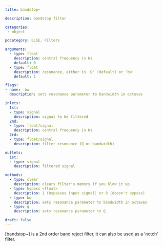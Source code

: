 ```yaml
---
title: bandstop~

description: bandstop filter

categories:
 - object

pdcategory: ELSE, Filters

arguments:
  - type: float
    description: central frequency in Hz
    default: 0
  - type: float
    description: resonance, either in 'Q' (default) or 'bw'
    default: 1

flags:
- name: -bw
  description: sets resonance parameter to bandwidth in octaves

inlets:
  1st:
  - type: signal
    description: signal to be filtered
  2nd:
  - type: float/signal
    description: central frequency in Hz
  3rd:
  - type: float/signal
    description: filter resonance (Q or bandwidth)

outlets:
  1st:
  - type: signal
    description: filtered signal

methods:
  - type: clear
    description: clears filter's memory if you blow it up
  - type: bypass <float>
    description: 1 (bypasses input signal) or 0 (doesn't bypass)
  - type: bw
    description: sets resonance parameter to bandwidth in octaves
  - type: q
    description: sets resonance parameter to Q

draft: false
---
```


[bandstop~] is a 2nd order band reject filter, it can also be used as a 'notch' filter.
